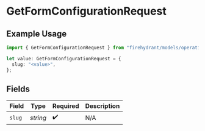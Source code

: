 # GetFormConfigurationRequest

## Example Usage

```typescript
import { GetFormConfigurationRequest } from "firehydrant/models/operations";

let value: GetFormConfigurationRequest = {
  slug: "<value>",
};
```

## Fields

| Field              | Type               | Required           | Description        |
| ------------------ | ------------------ | ------------------ | ------------------ |
| `slug`             | *string*           | :heavy_check_mark: | N/A                |